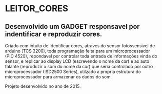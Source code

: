 # LEITOR_CORES
<h2>Desenvolvido um GADGET responsavel por indentificar e reproduzir cores.</h2>
  <p>Criado com intuito de identificar cores, atraves do sensor fotossensivel de arduino (TCS 3200), toda programação feita para um microprocessador (PIC 4520),
repondavel por controlar toda entrada de informações vinda do sensor, e replicar ao display LCD (escrevendo o nome da cor) e ao auto falante 
(reproduzir o som do nome da cor) que seria controlado por outro microprocessador (ISD2500 Series), utilzado a propria estrutura do microprocessador 
 para armazenar os dados do som.</p>
<p>Projeto desenvolvido no ano de 2015.</p>
